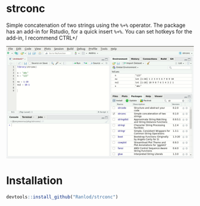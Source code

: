 # strconc

Simple concatenation of two strings using the `%+%` operator. The package has an add-in for Rstudio, for a quick insert `%+%`. You can set hotkeys for the add-in, I recommend CTRL+/

![](man/figures/using.gif)

# Installation
``` R
devtools::install_github("Ranlod/strconc")
```
